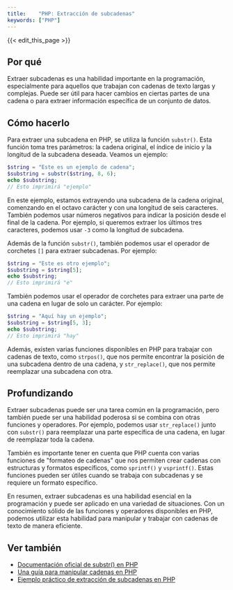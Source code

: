 ```yaml
---
title:    "PHP: Extracción de subcadenas"
keywords: ["PHP"]
---
```


{{< edit_this_page >}}

## Por qué

Extraer subcadenas es una habilidad importante en la programación, especialmente para aquellos que trabajan con cadenas de texto largas y complejas. Puede ser útil para hacer cambios en ciertas partes de una cadena o para extraer información específica de un conjunto de datos.

## Cómo hacerlo

Para extraer una subcadena en PHP, se utiliza la función `substr()`. Esta función toma tres parámetros: la cadena original, el índice de inicio y la longitud de la subcadena deseada. Veamos un ejemplo:

```PHP
$string = "Este es un ejemplo de cadena";
$substring = substr($string, 8, 6);
echo $substring;
// Esto imprimirá "ejemplo"
```

En este ejemplo, estamos extrayendo una subcadena de la cadena original, comenzando en el octavo carácter y con una longitud de seis caracteres. También podemos usar números negativos para indicar la posición desde el final de la cadena. Por ejemplo, si queremos extraer los últimos tres caracteres, podemos usar `-3` como la longitud de subcadena.

Además de la función `substr()`, también podemos usar el operador de corchetes `[]` para extraer subcadenas. Por ejemplo:

```PHP
$string = "Este es otro ejemplo";
$substring = $string[5];
echo $substring;
// Esto imprimirá "e"
```

También podemos usar el operador de corchetes para extraer una parte de una cadena en lugar de solo un carácter. Por ejemplo:

```PHP
$string = "Aquí hay un ejemplo";
$substring = $string[5, 3];
echo $substring;
// Esto imprimirá "hay"
```

Además, existen varias funciones disponibles en PHP para trabajar con cadenas de texto, como `strpos()`, que nos permite encontrar la posición de una subcadena dentro de una cadena, y `str_replace()`, que nos permite reemplazar una subcadena con otra.

## Profundizando

Extraer subcadenas puede ser una tarea común en la programación, pero también puede ser una habilidad poderosa si se combina con otras funciones y operadores. Por ejemplo, podemos usar `str_replace()` junto con `substr()` para reemplazar una parte específica de una cadena, en lugar de reemplazar toda la cadena.

También es importante tener en cuenta que PHP cuenta con varias funciones de "formateo de cadenas" que nos permiten crear cadenas con estructuras y formatos específicos, como `sprintf()` y `vsprintf()`. Estas funciones pueden ser útiles cuando se trabaja con subcadenas y se requiere un formato específico.

En resumen, extraer subcadenas es una habilidad esencial en la programación y puede ser aplicado en una variedad de situaciones. Con un conocimiento sólido de las funciones y operadores disponibles en PHP, podemos utilizar esta habilidad para manipular y trabajar con cadenas de texto de manera eficiente.

## Ver también

- [Documentación oficial de substr() en PHP](https://www.php.net/manual/es/function.substr.php)
- [Una guía para manipular cadenas en PHP](https://www.digitalocean.com/community/tutorials/how-to-work-with-strings-in-php)
- [Ejemplo práctico de extracción de subcadenas en PHP](https://www.geeksforgeeks.org/extract-a-substring-from-a-string-in-php/)